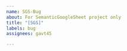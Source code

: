 ```yaml
---
name: SGS-Bug
about: For SemanticGoogleSheet project only
title: "[SGS]"
labels: bug
assignees: gavt45

---
```



